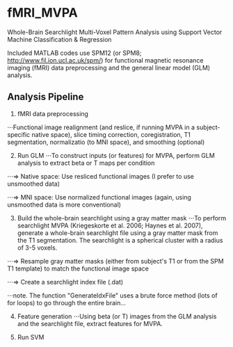 # fMRI_MVPA
Whole-Brain Searchlight Multi-Voxel Pattern Analysis using Support Vector Machine Classification &amp; Regression

Included MATLAB codes use SPM12 (or SPM8; http://www.fil.ion.ucl.ac.uk/spm/) for functional magnetic resonance imaging (fMRI) data preprocessing and the general linear model (GLM) analysis.

## Analysis Pipeline
1. fMRI data preprocessing

⋅⋅⋅Functional image realignment (and reslice, if running MVPA in a subject-specific native space), slice timing correction, coregistration, T1 segmentation, normalizatio (to MNI space), and smoothing (optional)

2. Run GLM
⋅⋅⋅To construct inputs (or features) for MVPA, perform GLM analysis to extract beta or T maps per condition

⋅⋅⋅=> Native space: Use resliced functional images (I prefer to use unsmoothed data)

⋅⋅⋅=> MNI space: Use normalized functional images (again, using unsmoothed data is more conventional)

3. Build the whole-brain searchlight using a gray matter mask
⋅⋅⋅To perform searchlight MVPA (Kriegeskorte et al. 2006; Haynes et al. 2007), generate a whole-brain searchlight file using a gray matter mask from the T1 segmentation. The searchlight is a spherical cluster with a radius of 3-5 voxels.

⋅⋅⋅=> Resample gray matter masks (either from subject's T1 or from the SPM T1 template) to match the functional image space

⋅⋅⋅=> Create a searchlight index file (.dat)

⋅⋅⋅note. The function "GenerateIdxFile" uses a brute force method (lots of for loops) to go through the entire brain...

4. Feature generation
⋅⋅⋅Using beta (or T) images from the GLM analysis and the searchlight file, extract features for MVPA.

5. Run SVM 

